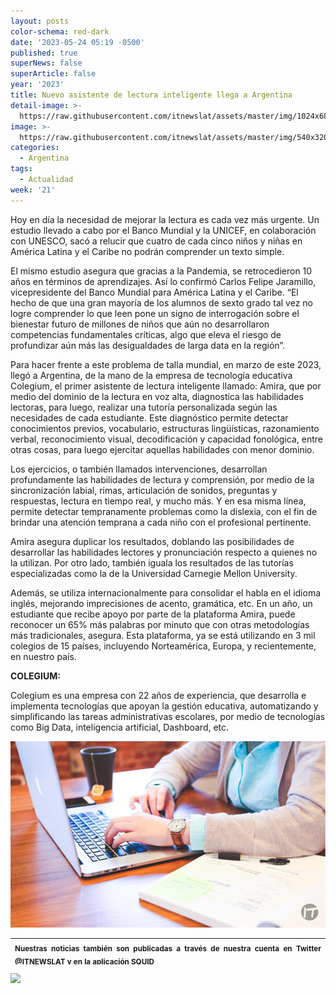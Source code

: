 ```yaml
---
layout: posts
color-schema: red-dark
date: '2023-05-24 05:19 -0500'
published: true
superNews: false
superArticle: false
year: '2023'
title: Nuevo asistente de lectura inteligente llega a Argentina
detail-image: >-
  https://raw.githubusercontent.com/itnewslat/assets/master/img/1024x680/laptop-y-cuaderno-g.jpg
image: >-
  https://raw.githubusercontent.com/itnewslat/assets/master/img/540x320/laptop-y-cuaderno-p.jpg
categories:
  - Argentina
tags:
  - Actualidad
week: '21'
---
```

Hoy en día la necesidad de mejorar la lectura es cada vez más urgente. Un estudio llevado a cabo por el Banco Mundial y la UNICEF, en colaboración con UNESCO, sacó a relucir que cuatro de cada cinco niños y niñas en América Latina y el Caribe no podrán comprender un texto simple.

El mismo estudio asegura que gracias a la Pandemia, se retrocedieron 10 años en términos de aprendizajes. Así lo confirmó Carlos Felipe Jaramillo, vicepresidente del Banco Mundial para América Latina y el Caribe. “El hecho de que una gran mayoría de los alumnos de sexto grado tal vez no logre comprender lo que leen pone un signo de interrogación sobre el bienestar futuro de millones de niños que aún no desarrollaron competencias fundamentales críticas, algo que eleva el riesgo de profundizar aún más las desigualdades de larga data en la región”.

Para hacer frente a este problema de talla mundial, en marzo de este 2023, llegó a Argentina, de la mano de la empresa de tecnología educativa Colegium, el primer asistente de lectura inteligente llamado: Amira, que por medio del dominio de la lectura en voz alta, diagnostica las habilidades lectoras, para luego, realizar una tutoría personalizada según las necesidades de cada estudiante. 
Este diagnóstico permite detectar conocimientos previos, vocabulario, estructuras lingüísticas, razonamiento verbal, reconocimiento visual, decodificación y capacidad fonológica, entre otras cosas, para luego ejercitar aquellas habilidades con menor dominio. 

Los ejercicios, o también llamados intervenciones, desarrollan profundamente las habilidades de lectura y comprensión, por medio de la sincronización labial, rimas, articulación de sonidos, preguntas y respuestas, lectura en tiempo real, y mucho más. Y en esa misma línea, permite detectar tempranamente problemas como la dislexia, con el fin de brindar una atención temprana a cada niño con el profesional pertinente. 

Amira asegura duplicar los resultados, doblando las posibilidades de desarrollar las habilidades lectores y pronunciación respecto a quienes no la utilizan. Por otro lado, también iguala los resultados de las tutorías especializadas como la de la  Universidad Carnegie Mellon University. 

Además, se utiliza internacionalmente para consolidar el habla en el idioma inglés, mejorando imprecisiones de acento, gramática, etc. En un año, un estudiante que recibe apoyo por parte de la plataforma Amira, puede reconocer un 65% más palabras por minuto que con otras metodologías más tradicionales, asegura.
Esta plataforma, ya se está utilizando en 3 mil colegios de 15 países, incluyendo Norteamérica, Europa, y recientemente, en nuestro país. 

**COLEGIUM:**

Colegium es una empresa con 22 años de experiencia, que desarrolla e implementa tecnologías que apoyan la gestión educativa, automatizando y simplificando las tareas administrativas escolares, por medio de tecnologías como Big Data, inteligencia artificial, Dashboard, etc. 

![](https://raw.githubusercontent.com/itnewslat/assets/master/img/540x320/laptop-y-cuaderno-p.jpg)

<table style="height: 42px;" width="569">
<tbody>
<tr>
<td style="text-align: justify;"><sub><strong>Nuestras noticias también son publicadas a través de nuestra cuenta en Twitter <a href="https://twitter.com/itnewslat?lang=es">@ITNEWSLAT</a> y en la aplicación <a href="https://squidapp.co/en/">SQUID</a></strong></sub></td>
</tr>
</tbody>
</table>
<img src="https://tracker.metricool.com/c3po.jpg?hash=56f88a41e39ab42c063cc51676587a04"/>